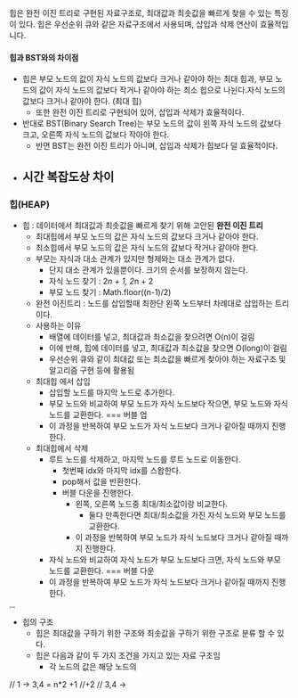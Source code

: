 힙은 완전 이진 트리로 구현된 자료구조로, 최대값과 최솟값을 빠르게 찾을 수 있는 특징이 있다. 힙은 우선순위 큐와 같은 자료구조에서 사용되며, 삽입과 삭제 연산이 효율적입니다.

#### 힙과 BST와의 차이점

- 힙은 부모 노드의 값이 자식 노드의 값보다 크거나 같아야 하는 최대 힙과, 부모 노드의 값이 자식 노드의 값보다 작거나 같아야 하는 최소 힙으로 나뉜다.자식 노드의 값보다 크거나 같아야 한다. (최대 힙)
	- 또한 완전 이진 트리로 구현되어 있어, 삽입과 삭제가 효율적이다.
- 반대로 BST(Binary Search Tree)는 부모 노드의 값이 왼쪽 자식 노드의 값보다 크고, 오른쪽 자식 노드의 값보다 작아야 한다.
	- 반면 BST는 완전 이진 트리가 아니며, 삽입과 삭제가 힙보다 덜 효율적이다.
- 시간 복잡도상 차이
	- 
### 힙(HEAP)

- 힙 : 데이터에서 최대값과 최솟값을 빠르게 찾기 위해 고안된 **완전 이진 트리**
	- 최대힙에서 부모 노드의 값은 자식 노드의 값보다 크거나 같아야 한다.
	- 최소힙에서 부모 노드의 값은 자식 노드의 값보다 작거나 같아야 한다.
	- 부모는 자식과 대소 관계가 있지만 형제와는 대소 관계가 없다.
		- 단지 대소 관계가 있을뿐이다. 크기의 순서를 보장하지 않는다.
		- 자식 노드 찾기 : 2*n + 1, 2*n + 2
		- 부모 노드 찾기 : Math.floor((n-1)/2)
	- 완전 이진트리 : 노드를 삽입할때 최한단 왼쪽 노드부터 차례대로 삽입하는 트리이다.
	- 사용하는 이유
		- 배열에 데이터를 넣고, 최대값과 최소값을 찾으려면 O(n)이 걸림
		- 이에 반해, 힙에 데이터를 넣고, 최대값과 최소값을 찾으면 O(long)이 걸림
		- 우선순위 큐와 같이 최대값 또는 최소값을 빠르게 찾아야 하는 자료구조 및 알고리즘 구현 등에 활용됨
	- 최대힙 에서 삽입
		- 삽입할 노드를 마지막 노드로 추가한다.
		- 부모 노드와 비교하여 부모 노드가 자식 노드보다 작으면, 부모 노드와 자식 노드를 교환한다. === 버블 업
		- 이 과정을 반복하여 부모 노드가 자식 노드보다 크거나 같아질 때까지 진행한다.
	- 최대힙에서 삭제
	    - 루트 노드를 삭제하고, 마지막 노드를 루트 노드로 이동한다.
		    - 첫번째 idx와 마지막 idx를 스왑한다.
		    - pop해서 값을 반환한다.
		    - 버블 다운을 진행한다.
			    - 왼쪽, 오른쪽 노드중 최대/최소값이랑 비교한다.
				    - 둘다 만족한다면 최대/최소값을 가진 자식 노드와 부모 노드를 교환한다.
				- 이 과정을 반복하여 부모 노드가 자식 노드보다 크거나 같아질 때까지 진행한다.
	    - 자식 노드와 비교하여 자식 노드가 부모 노드보다 크면, 자식 노드와 부모 노드를 교환한다. === 버블 다운
	    - 이 과정을 반복하여 부모 노드가 자식 노드보다 크거나 같아질 때까지 진행한다.

<img src="https://www.fun-coding.org/00_Images/completebinarytree.png" alt="img" style="zoom:25%;" />

- 힙의 구조
  - 힙은 최대값을 구하기 위한 구조와 최솟값을 구하기 위한 구조로 분류 할 수 있다.
  - 힙은 다음과 같이 두 가지 조건을 가지고 있는 자료 구조임
    - 각 노드의 값은 해당 노드의 


// 1 -> 3,4 = n*2 +1 //+2
// 3,4 -> 